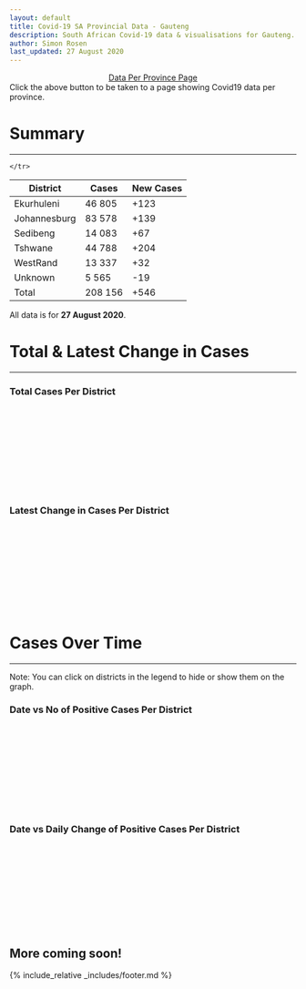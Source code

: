 ```yaml
---
layout: default
title: Covid-19 SA Provincial Data - Gauteng
description: South African Covid-19 data & visualisations for Gauteng. <br>Contains data for confirmed cases, tests, recoveries, deaths & active cases.
author: Simon Rosen
last_updated: 27 August 2020
---
```

<center><a href="/provinces" class="btn alt_btn_col">Data Per Province Page</a></center> 
Click the above button to be taken to a page showing Covid19 data per province. 

# Summary
___

<table>
<thead>
	<tr class="header">
		<th>District</th>
		<th>Cases</th>
		<th>New Cases</th>

	</tr>
</thead>
<tbody>
	<tr>
		<td class="index" markdown="span">Ekurhuleni</td>
		<td  markdown="span">46 805</td>
		<td  markdown="span">+123</td>
	</tr>
	<tr>
		<td class="index" markdown="span">Johannesburg</td>
		<td  markdown="span">83 578</td>
		<td  markdown="span">+139</td>
	</tr>
	<tr>
		<td class="index" markdown="span">Sedibeng</td>
		<td  markdown="span">14 083</td>
		<td  markdown="span">+67</td>
	</tr>
	<tr>
		<td class="index" markdown="span">Tshwane</td>
		<td  markdown="span">44 788</td>
		<td  markdown="span">+204</td>
	</tr>
	<tr>
		<td class="index" markdown="span">WestRand</td>
		<td  markdown="span">13 337</td>
		<td  markdown="span">+32</td>
	</tr>
	<tr>
		<td class="index" markdown="span">Unknown</td>
		<td  markdown="span">5 565</td>
		<td  markdown="span">-19</td>
	</tr>
	<tr>
		<td class="index total" markdown="span">Total</td>
		<td class="total" markdown="span">208 156</td>
		<td class="total" markdown="span">+546</td>
	</tr>
</tbody>
</table>

All data is for **27 August 2020**.

# Total & Latest Change in Cases

___

### Total Cases Per District
<div class="iframeDiv" align="center">
    <iframe class="lazy pieChart" data-src="tot_cases_per_district_gp.html" scrolling="no" frameborder="0"></iframe>
</div>

### Latest Change in Cases Per District
<div class="iframeDiv" align="center">
    <iframe class="lazy pieChart" data-src="latest_change_cases_per_district_gp.html" scrolling="no" frameborder="0"></iframe>
</div>

# Cases Over Time

___
Note: You can click on districts in the legend to hide or show them on the graph.
### Date vs No of Positive Cases Per District
<div class="iframeDiv" align="center">
    <iframe class="lazy" data-src="date_vs_cases_per_district_gp.html" scrolling="no" frameborder="0"></iframe>
</div>

### Date vs Daily Change of Positive Cases Per District
<div class="iframeDiv" align="center">
    <iframe class="lazy" data-src="date_vs_daily_cases_per_district_gp.html" scrolling="no" frameborder="0"></iframe>
</div>

## More coming soon!

{% include_relative _includes/footer.md %}